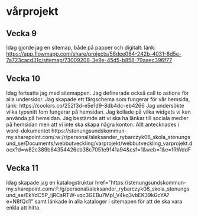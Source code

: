 # vårprojekt

<h2> Vecka 9 </h2>

Idag gjorde jag en sitemap, både på papper och digitalt: länk: https://app.flowmapp.com/share/projects/56dee084-242b-4031-8d5e-7a723cacd31c/sitemap/73009208-3e9e-45d5-b858-79aaec396f77

<h2>Vecka 10</h2>
Idag fortsatta jag med sitemappen. Jag definerade också call to astions för alla undersidor. Jag skapade ett färgschema som fungerar för vår hemsida, länk: https://coolors.co/252f3d-e5e1d9-8db4dc-eb4266
Jag undersökte vilka typsnitt fom fungerar på hemsidan. 
Jag kollade på vilka widgets vi kan använda på hemsidan. 
Jag bestämde att vi ska ha länkar till sociala medier på hemsidan men att vi inte ska skapa några konton. 
Allt antecknades i word-dokumentet  https://stenungsundskommun-my.sharepoint.com/:w:/r/personal/aleksander_rybarczyk06_skola_stenungsund_se/Documents/webbutveckling/varprojekt/webbutveckling_varprojekt.docx?d=w82c389b84354426cb38c7051e9141a94&csf=1&web=1&e=fRWddF

<h2>Vecka 11</h2>
Idag skapade jag en <a>katalogstruktur href="https://stenungsundskommun-my.sharepoint.com/:f:/g/personal/aleksander_rybarczyk06_skola_stenungsund_se/EkYdC5P_ljRCsRTW-vqc3GEBu7Mpl_V4kq3vbEK39kGcYA?e=N8fQd1" </a> samt länkade in alla kataloger i sitemapen för att de ska vara enkla att hitta. 
